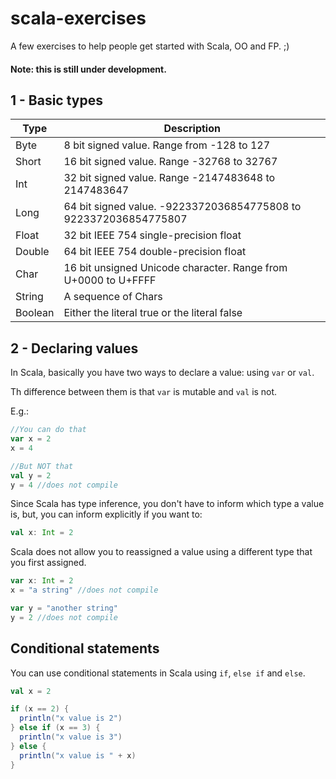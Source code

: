 # scala-exercises
A few exercises to help people get started with Scala, OO and FP. ;)

#### Note: this is still under development.

## 1 - Basic types


| Type    | Description                                                      |
|---------|------------------------------------------------------------------|
| Byte    | 8 bit signed value. Range from -128 to 127                       |
| Short   | 16 bit signed value. Range -32768 to 32767                       |
| Int     | 32 bit signed value. Range -2147483648 to 2147483647             |
| Long    | 64 bit signed value. -9223372036854775808 to 9223372036854775807 |
| Float   | 32 bit IEEE 754 single-precision float                           |
| Double  | 64 bit IEEE 754 double-precision float                           |
| Char    | 16 bit unsigned Unicode character. Range from U+0000 to U+FFFF   |
| String  | A sequence of Chars                                              |
| Boolean | Either the literal true or the literal false                     |

## 2 - Declaring values

In Scala, basically you have two ways to declare a value: using `var` or `val`.

Th difference between them is that `var` is mutable and `val` is not.

E.g.:

```scala
//You can do that
var x = 2
x = 4

//But NOT that
val y = 2
y = 4 //does not compile
```

Since Scala has type inference, you don't have to inform which type a value is, but, you can inform explicitly if you want to:

```scala
val x: Int = 2
```

Scala does not allow you to reassigned a value using a different type that you first assigned.

```scala
var x: Int = 2
x = "a string" //does not compile

var y = "another string"
y = 2 //does not compile
```

## Conditional statements

You can use conditional statements in Scala using `if`, `else if` and `else`.

```scala
val x = 2

if (x == 2) {
  println("x value is 2")
} else if (x == 3) {
  println("x value is 3")
} else {
  println("x value is " + x)
}

```
